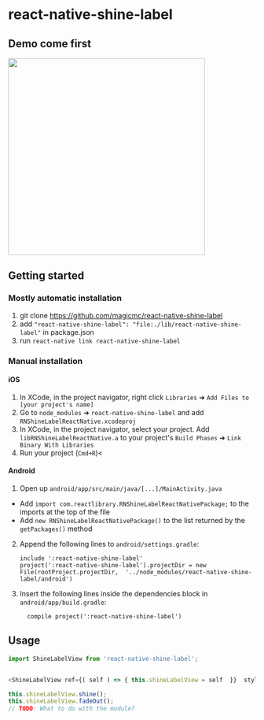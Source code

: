 
# react-native-shine-label
## Demo come first
<img src="https://media.giphy.com/media/vFKqnCdLPNOKc/giphy.gif" width="400" height="400" />

## Getting started
<!-- ## Not work yet
`$ npm install react-native-shine-label --save` -->

### Mostly automatic installation

1. git clone  https://github.com/magicmc/react-native-shine-label
2. add `"react-native-shine-label": "file:./lib/react-native-shine-label"` in package.json
3. run `react-native link react-native-shine-label`

### Manual installation


#### iOS

1. In XCode, in the project navigator, right click `Libraries` ➜ `Add Files to [your project's name]`
2. Go to `node_modules` ➜ `react-native-shine-label` and add `RNShineLabelReactNative.xcodeproj`
3. In XCode, in the project navigator, select your project. Add `libRNShineLabelReactNative.a` to your project's `Build Phases` ➜ `Link Binary With Libraries`
4. Run your project (`Cmd+R`)<

#### Android

1. Open up `android/app/src/main/java/[...]/MainActivity.java`
  - Add `import com.reactlibrary.RNShineLabelReactNativePackage;` to the imports at the top of the file
  - Add `new RNShineLabelReactNativePackage()` to the list returned by the `getPackages()` method
2. Append the following lines to `android/settings.gradle`:
  	```
  	include ':react-native-shine-label'
  	project(':react-native-shine-label').projectDir = new File(rootProject.projectDir, 	'../node_modules/react-native-shine-label/android')
  	```
3. Insert the following lines inside the dependencies block in `android/app/build.gradle`:
  	```
      compile project(':react-native-shine-label')
  	```


## Usage
```javascript
import ShineLabelView from 'react-native-shine-label';


<ShineLabelView ref={( self ) => { this.shineLabelView = self  }}  style={{height:200, width:200}} autoStart={true} text="just a sample" fontColor="#00BBFF" font="Roboto-MediuM" fontSize={20} />

this.shineLabelView.shine();
this.shineLabelView.fadeOut();
// TODO: What to do with the module?
  